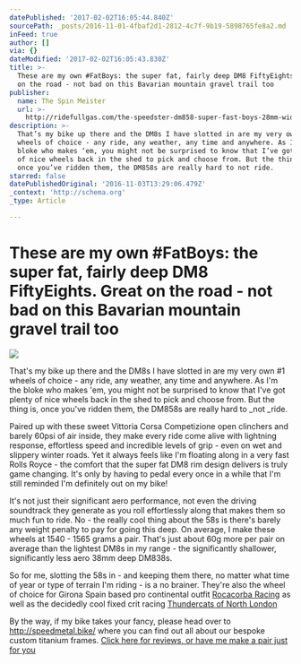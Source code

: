 ```yaml
---
datePublished: '2017-02-02T16:05:44.840Z'
sourcePath: _posts/2016-11-01-4fbaf2d1-2812-4c7f-9b19-5898765fe8a2.md
inFeed: true
author: []
via: {}
dateModified: '2017-02-02T16:05:43.830Z'
title: >-
  These are my own #FatBoys: the super fat, fairly deep DM8 FiftyEights. Great
  on the road - not bad on this Bavarian mountain gravel trail too
publisher:
  name: The Spin Meister
  url: >-
    http://ridefullgas.com/the-speedster-dm858-super-fast-boys-28mm-wide-58mm-deep-1565g-pair/
description: >-
  That’s my bike up there and the DM8s I have slotted in are my very own #1
  wheels of choice - any ride, any weather, any time and anywhere. As I’m the
  bloke who makes ‘em, you might not be surprised to know that I’ve got plenty
  of nice wheels back in the shed to pick and choose from. But the thing is,
  once you’ve ridden them, the DM858s are really hard to not ride.
starred: false
datePublishedOriginal: '2016-11-03T13:29:06.479Z'
_context: 'http://schema.org'
_type: Article

---
```

# These are my own \#FatBoys: the super fat, fairly deep DM8 FiftyEights. Great on the road - not bad on this Bavarian mountain gravel trail too
![](https://the-grid-user-content.s3-us-west-2.amazonaws.com/a09b1aaa-8e55-49b4-90e5-0f6e3a8095bd.jpg)

That's my bike up there and the DM8s I have slotted in are my very own \#1 wheels of choice - any ride, any weather, any time and anywhere. As I'm the bloke who makes 'em, you might not be surprised to know that I've got plenty of nice wheels back in the shed to pick and choose from. But the thing is, once you've ridden them, the DM858s are really hard to _not _ride.

Paired up with these sweet Vittoria Corsa Competizione open clinchers and barely 60psi of air inside, they make every ride come alive with lightning response, effortless speed and incredible levels of grip - even on wet and slippery winter roads. Yet it always feels like I'm floating along in a very fast Rolls Royce - the comfort that the super fat DM8 rim design delivers is truly game changing. It's only by having to pedal every once in a while that I'm still reminded I'm definitely out on my bike!

It's not just their significant aero performance, not even the driving soundtrack they generate as you roll effortlessly along that makes them so much fun to ride. No - the really cool thing about the 58s is there's barely any weight penalty to pay for going this deep. On average, I make these wheels at 1540 - 1565 grams a pair. That's just about 60g more per pair on average than the lightest DM8s in my range - the significantly shallower, significantly less aero 38mm deep DM838s.

So for me, slotting the 58s in - and keeping them there, no matter what time of year or type of terrain I'm riding - is a no brainer. They're also the wheel of choice for Girona Spain based pro continental outfit [Rocacorba Racing][0] as well as the decidedly cool fixed crit racing [Thundercats of North London][1]

By the way, if my bike takes your fancy, please head over to http://speedmetal.bike/ where you can find out all about our bespoke custom titanium frames.
[Click here for reviews, or have me make a pair just for you][2]

[0]: https://www.instagram.com/rocacorbaracing/ "Rocacorba Racing on Instagram"
[1]: https://www.instagram.com/the_nltcbmbc/ "Thundercats on Instagram"
[2]: http://ridefullgas.com/the-speedster-dm858-super-fast-boys-28mm-wide-58mm-deep-1565g-pair/